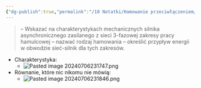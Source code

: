 ```yaml
---
{"dg-publish":true,"permalink":"/10 Notatki/Hamowanie przeciwłączeniem/","tags":["wiedza/definicja"]}
---
```


> – Wskazać na charakterystykach mechanicznych silnika asynchronicznego zasilanego z sieci 3-fazowej zakresy pracy hamulcowej
> – nazwać rodzaj hamowania
> – określić przypływ energii w obwodzie sieć-silnik dla tych zakresów.

* Charakterystyka:
	* ![Pasted image 20240706231747.png](/img/user/80%20Zasoby/Pasted%20image%2020240706231747.png)
* Równanie, które nic nikomu nie mówią:
	* ![Pasted image 20240706231846.png](/img/user/80%20Zasoby/Pasted%20image%2020240706231846.png)
